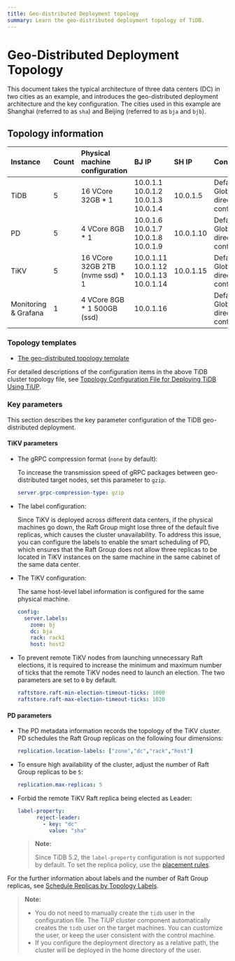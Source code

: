 ```yaml
---
title: Geo-distributed Deployment topology
summary: Learn the geo-distributed deployment topology of TiDB.
---
```


# Geo-Distributed Deployment Topology

This document takes the typical architecture of three data centers (DC) in two cities as an example, and introduces the geo-distributed deployment architecture and the key configuration. The cities used in this example are Shanghai (referred to as `sha`) and Beijing (referred to as `bja` and `bjb`).

## Topology information

| Instance | Count | Physical machine configuration | BJ IP | SH IP | Configuration |
| :-- | :-- | :-- | :-- | :-- | :-- |
| TiDB | 5 | 16 VCore 32GB * 1 | 10.0.1.1 <br/> 10.0.1.2 <br/> 10.0.1.3 <br/> 10.0.1.4 | 10.0.1.5 | Default port <br/> Global directory configuration |
| PD | 5 | 4 VCore 8GB * 1 | 10.0.1.6 <br/> 10.0.1.7 <br/> 10.0.1.8 <br/> 10.0.1.9 | 10.0.1.10 | Default port <br/> Global directory configuration |
| TiKV | 5 | 16 VCore 32GB 2TB (nvme ssd) * 1 | 10.0.1.11 <br/> 10.0.1.12 <br/> 10.0.1.13 <br/> 10.0.1.14 | 10.0.1.15 | Default port <br/> Global directory configuration |
| Monitoring & Grafana | 1 | 4 VCore 8GB * 1 500GB (ssd) | 10.0.1.16 | | Default port <br/> Global directory configuration |

### Topology templates

- [The geo-distributed topology template](https://github.com/pingcap/docs/blob/master/config-templates/geo-redundancy-deployment.yaml)

For detailed descriptions of the configuration items in the above TiDB cluster topology file, see [Topology Configuration File for Deploying TiDB Using TiUP](/tiup/tiup-cluster-topology-reference.md).

### Key parameters

This section describes the key parameter configuration of the TiDB geo-distributed deployment.

#### TiKV parameters

- The gRPC compression format (`none` by default):

    To increase the transmission speed of gRPC packages between geo-distributed target nodes, set this parameter to `gzip`.

    ```yaml
    server.grpc-compression-type: gzip
    ```

- The label configuration:

    Since TiKV is deployed across different data centers, if the physical machines go down, the Raft Group might lose three of the default five replicas, which causes the cluster unavailability. To address this issue, you can configure the labels to enable the smart scheduling of PD, which ensures that the Raft Group does not allow three replicas to be located in TiKV instances on the same machine in the same cabinet of the same data center.

- The TiKV configuration:

    The same host-level label information is configured for the same physical machine.

    ```yaml
    config:
      server.labels:
        zone: bj
        dc: bja
        rack: rack1
        host: host2
    ```

- To prevent remote TiKV nodes from launching unnecessary Raft elections, it is required to increase the minimum and maximum number of ticks that the remote TiKV nodes need to launch an election. The two parameters are set to `0` by default.

    ```yaml
    raftstore.raft-min-election-timeout-ticks: 1000
    raftstore.raft-max-election-timeout-ticks: 1020
    ```

#### PD parameters

- The PD metadata information records the topology of the TiKV cluster. PD schedules the Raft Group replicas on the following four dimensions:

    ```yaml
    replication.location-labels: ["zone","dc","rack","host"]
    ```

- To ensure high availability of the cluster, adjust the number of Raft Group replicas to be `5`:

    ```yaml
    replication.max-replicas: 5
    ```

- Forbid the remote TiKV Raft replica being elected as Leader:

    ```yaml
    label-property:
          reject-leader:
            - key: "dc"
              value: "sha"
    ```

   > **Note:**
   >
   > Since TiDB 5.2, the `label-property` configuration is not supported by default. To set the replica policy, use the [placement rules](/configure-placement-rules.md).

For the further information about labels and the number of Raft Group replicas, see [Schedule Replicas by Topology Labels](/schedule-replicas-by-topology-labels.md).

> **Note:**
>
> - You do not need to manually create the `tidb` user in the configuration file. The TiUP cluster component automatically creates the `tidb` user on the target machines. You can customize the user, or keep the user consistent with the control machine.
> - If you configure the deployment directory as a relative path, the cluster will be deployed in the home directory of the user.
